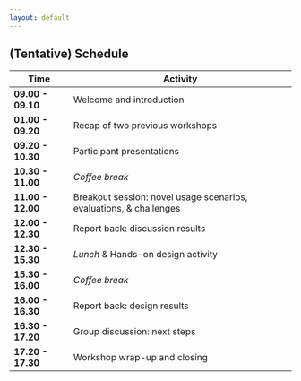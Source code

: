 ```yaml
---
layout: default
---
```


## (Tentative) Schedule

| **Time**          | Activity                                                           |
| ----------------- | ------------------------------------------------------------------ |
| **09.00 - 09.10** | Welcome and introduction                                           |
| **01.00 - 09.20** | Recap of two previous workshops                                    |
| **09.20 - 10.30** | Participant presentations                                          |
| **10.30 - 11.00** | _Coffee break_                                                     |
| **11.00 - 12.00** | Breakout session: novel usage scenarios, evaluations, & challenges |
| **12.00 - 12.30** | Report back: discussion results                                    |
| **12.30 - 15.30** | _Lunch_ & Hands-on design activity                                 |
| **15.30 - 16.00** | _Coffee break_                                                     |
| **16.00 - 16.30** | Report back: design results                                        |
| **16.30 - 17.20** | Group discussion: next steps                                       |
| **17.20 - 17.30** | Workshop wrap-up and closing                                       |
